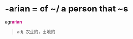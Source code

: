 # -arian = of ~/ a person that ~s

[agr](_agr_.md)<b style="color: #C71585;">arian</b>
> adj. 农业的，土地的